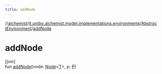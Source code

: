 ```yaml
---
title: addNode
---
```

//[alchemist](../../../index.html)/[it.unibo.alchemist.model.implementations.environments](../index.html)/[AbstractEnvironment](index.html)/[addNode](add-node.html)



# addNode



[jvm]\
fun [addNode](add-node.html)(node: [Node](../../it.unibo.alchemist.model.interfaces/-node/index.html)<[T](../../it.unibo.alchemist.model.implementations.layers/-step-layer/index.html)>, p: [P](../../it.unibo.alchemist.model.interfaces/-route/index.html))





